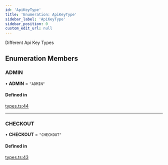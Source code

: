 ```yaml
---
id: 'ApiKeyType'
title: 'Enumeration: ApiKeyType'
sidebar_label: 'ApiKeyType'
sidebar_position: 0
custom_edit_url: null
---
```


Different Api Key Types

## Enumeration Members

### ADMIN

• **ADMIN** = `"ADMIN"`

#### Defined in

[types.ts:44](https://github.com/Project-Krypto/ReactPayVault/blob/4db402f/src/lib/types.ts#L44)

---

### CHECKOUT

• **CHECKOUT** = `"CHECKOUT"`

#### Defined in

[types.ts:43](https://github.com/Project-Krypto/ReactPayVault/blob/4db402f/src/lib/types.ts#L43)
